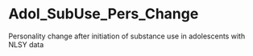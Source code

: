 # Adol_SubUse_Pers_Change
Personality change after initiation of substance use in adolescents with NLSY data
